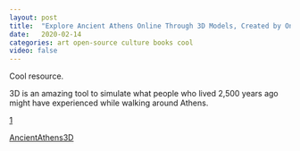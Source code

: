 ```yaml
---
layout: post
title:  "Explore Ancient Athens Online Through 3D Models, Created by One Animator Over 12 Years"
date:   2020-02-14
categories: art open-source culture books cool
video: false
---
```


Cool resource.  


3D is an amazing tool to simulate what people who lived 2,500 years ago might have experienced while walking around Athens.

[1]

[AncientAthens3D](http://www.ancientathens3d.com/)

[1]: //hyperallergic.com/542093/ancient-athens-3d/


